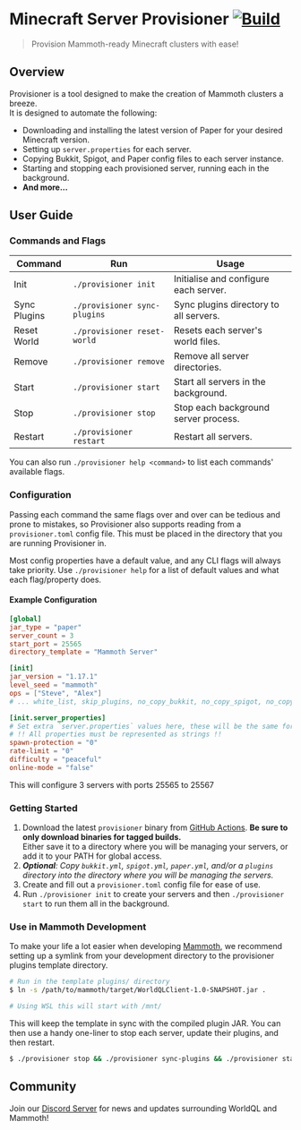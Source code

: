 # Minecraft Server Provisioner [![Build](https://github.com/WorldQL/provisioner/actions/workflows/build.yml/badge.svg)](https://github.com/WorldQL/provisioner/actions/workflows/build.yml)
> Provision Mammoth-ready Minecraft clusters with ease!

## Overview
Provisioner is a tool designed to make the creation of Mammoth clusters a breeze.  
It is designed to automate the following:
* Downloading and installing the latest version of Paper for your desired Minecraft version.
* Setting up `server.properties` for each server.
* Copying Bukkit, Spigot, and Paper config files to each server instance.
* Starting and stopping each provisioned server, running each in the background.
* **And more...**

## User Guide
### Commands and Flags
| Command | Run | Usage |
| - | - | - |
| Init | `./provisioner init` | Initialise and configure each server. |
| Sync Plugins | `./provisioner sync-plugins` | Sync plugins directory to all servers. |
| Reset World | `./provisioner reset-world` | Resets each server's world files. |
| Remove | `./provisioner remove` | Remove all server directories. |
| Start | `./provisioner start` | Start all servers in the background. |
| Stop | `./provisioner stop` | Stop each background server process. |
| Restart | `./provisioner restart` | Restart all servers. |

You can also run `./provisioner help <command>` to list each commands' available flags.

### Configuration
Passing each command the same flags over and over can be tedious and prone to mistakes, so Provisioner also supports reading from a `provisioner.toml` config file. This must be placed in the directory that you are running Provisioner in.

Most config properties have a default value, and any CLI flags will always take priority. Use `./provisioner help` for a list of default values and what each flag/property does.

#### Example Configuration
```toml
[global]
jar_type = "paper"
server_count = 3
start_port = 25565
directory_template = "Mammoth Server"

[init]
jar_version = "1.17.1"
level_seed = "mammoth"
ops = ["Steve", "Alex"]
# ... white_list, skip_plugins, no_copy_bukkit, no_copy_spigot, no_copy_paper ...

[init.server_properties]
# Set extra `server.properties` values here, these will be the same for every server
# !! All properties must be represented as strings !!
spawn-protection = "0"
rate-limit = "0"
difficulty = "peaceful"
online-mode = "false"
```

This will configure 3 servers with ports 25565 to 25567

### Getting Started
1. Download the latest `provisioner` binary from [GitHub Actions](https://github.com/WorldQL/mc_provisioner/actions/workflows/build.yml). **Be sure to only download binaries for tagged builds.**  
  Either save it to a directory where you will be managing your servers, or add it to your PATH for global access.
2. *__Optional__: Copy `bukkit.yml`, `spigot.yml`, `paper.yml`, and/or a `plugins` directory into the directory where you will be managing the servers.*
3. Create and fill out a `provisioner.toml` config file for ease of use.
4. Run `./provisioner init` to create your servers and then `./provisioner start` to run them all in the background.

### Use in Mammoth Development
To make your life a lot easier when developing [Mammoth](https://github.com/WorldQL/mammoth), we recommend setting up a symlink from your development directory to the provisioner plugins template directory.

```sh
# Run in the template plugins/ directory
$ ln -s /path/to/mammoth/target/WorldQLClient-1.0-SNAPSHOT.jar .

# Using WSL this will start with /mnt/
```

This will keep the template in sync with the compiled plugin JAR. You can then use a handy one-liner to stop each server, update their plugins, and then restart.

```sh
$ ./provisioner stop && ./provisioner sync-plugins && ./provisioner start
```

## Community
Join our [Discord Server](https://discord.gg/tDZkXQPzEw) for news and updates surrounding WorldQL and Mammoth!
